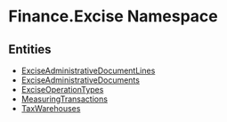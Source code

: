 ﻿---
uid: Finance.Excise
---
# Finance.Excise Namespace

## Entities
- [ExciseAdministrativeDocumentLines](Finance.Excise.ExciseAdministrativeDocumentLines.md)  
- [ExciseAdministrativeDocuments](Finance.Excise.ExciseAdministrativeDocuments.md)  
- [ExciseOperationTypes](Finance.Excise.ExciseOperationTypes.md)  
- [MeasuringTransactions](Finance.Excise.MeasuringTransactions.md)  
- [TaxWarehouses](Finance.Excise.TaxWarehouses.md)  

